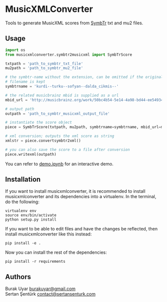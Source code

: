 # MusicXMLConverter

Tools to generate MusicXML scores from [SymbTr](https://github.com/MTG/SymbTr) txt and mu2 files.

## Usage

```python
import os
from musicxmlconverter.symbtr2musicxml import SymbTrScore

txtpath = 'path_to_symbtr_txt_file'
mu2path = 'path_to_symbtr_mu2_file'

# the symbtr-name without the extension, can be omitted if the original
# filename is kept
symbtrname = 'kurdi--turku--sofyan--dalda_cikmis--'

# the related musicbrainz mbid is supplied as a url
mbid_url = 'http://musicbrainz.org/work/50bc4b54-5e14-4a98-bd44-ee5493479c7d'

# output path
outpath = 'path_to_symbtr_musicxml_output_file'

# instantiate the score object
piece = SymbTrScore(txtpath, mu2path, symbtrname=symbtrname, mbid_url=mbid_url)

# xml conversion; outputs the xml score as string
xmlstr = piece.convertsymbtr2xml()

# you can also save the score to a file after conversion
piece.writexml(outpath)
```

You can refer to [demo.ipynb](https://github.com/burakuyar/MusicXMLConverter/blob/master/demo.ipynb) for an interactive demo.

## Installation

If you want to install musicxmlconverter, it is recommended to install musicxmlconverter and its dependencies into a virtualenv. In the terminal, do the following:
```
virtualenv env
source env/bin/activate
python setup.py install
```
If you want to be able to edit files and have the changes be reflected, then install musicxmlconverter like this instead:
```
pip install -e .
```
Now you can install the rest of the dependencies:
```
pip install -r requirements
```

## Authors
Burak Uyar	burakuyar@gmail.com  
Sertan Şentürk		contact@sertansenturk.com
